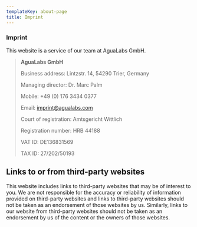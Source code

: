 ```yaml
---
templateKey: about-page
title: Imprint
---
```

### Imprint

This website is a service of our team at AguaLabs GmbH.

> **AguaLabs GmbH**
>
> Business address: Lintzstr. 14, 54290 Trier, Germany
>
> Managing director: Dr. Marc Palm
>
> Mobile: +49 (0) 176 3434 0377
>
> Email: imprint@agualabs.com
>
> Court of registration: Amtsgericht Wittlich
>
> Registration number: HRB 44188
>
> VAT ID: DE136831569
>
> TAX ID: 27/202/50193

## Links to or from third-party websites

This website includes links to third-party websites that may be of interest to you. We are not responsible for the accuracy or reliability of information provided on third-party websites and links to third-party websites should not be taken as an endorsement of those websites by us. Similarly, links to our website from third-party websites should not be taken as an endorsement by us of the content or the owners of those websites.
